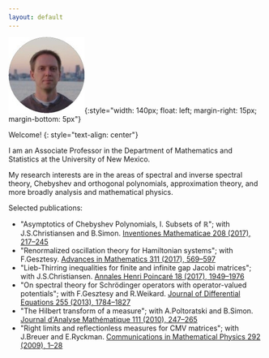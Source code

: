 ```yaml
---
layout: default
---
```


![logo](/images/logo-r.jpg){:style="width: 140px; float: left; margin-right: 15px; margin-bottom: 5px"} 

Welcome!
{: style="text-align: center"}

I am an Associate Professor in the Department of Mathematics and Statistics at the University of New Mexico.

My research interests are in the areas of spectral and inverse spectral theory, Chebyshev and orthogonal polynomials, approximation theory, and more broadly analysis and mathematical physics.

Selected publications:

- "Asymptotics of Chebyshev Polynomials, I. Subsets of $\mathbb R$"; with J.S.Christiansen and B.Simon. 
[Inventiones Mathematicae 208 (2017), 217–245](http://dx.doi.org/10.1007/s00222-016-0689-x)
- "Renormalized oscillation theory for Hamiltonian systems"; with F.Gesztesy. 
[Advances in Mathematics 311 (2017), 569–597](http://dx.doi.org/10.1016/j.aim.2017.03.005)
- "Lieb-Thirring inequalities for finite and infinite gap Jacobi matrices"; with J.S.Christiansen. 
[Annales Henri Poincaré 18 (2017), 1949–1976](http://dx.doi.org/10.1007/s00023-016-0546-x)
- "On spectral theory for Schrödinger operators with operator-valued potentials"; with F.Gesztesy and R.Weikard. 
[Journal of Differential Equations 255 (2013), 1784–1827](http://dx.doi.org/10.1016/j.jde.2013.05.022)
- "The Hilbert transform of a measure"; with A.Poltoratski and B.Simon. 
[Journal d'Analyse Mathématique 111 (2010), 247–265](http://dx.doi.org/10.1007/s11854-010-0017-0)
- "Right limits and reflectionless measures for CMV matrices"; with J.Breuer and E.Ryckman. 
[Communications in Mathematical Physics 292 (2009), 1–28](http://dx.doi.org/10.1007/s00220-009-0839-8)
